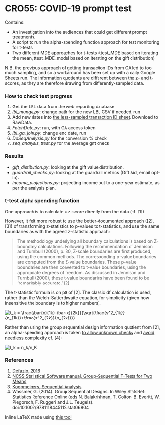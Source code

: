 # CRO55: COVID-19 prompt test

Contains:

- An investigation into the audiences that could get different prompt treatments.
- A script to run the alpha-spending function approach for test monitoring for t-tests.
- Two different MDE approaches for t-tests (ttest_MDE based on iterating the mean, ttest_MDE_model based on iterating on the gift distribution)

N.B. the previous approach of getting transaction IDs from GA led to too much sampling, and so a workaround has been set up with a daily Google Sheets run. The information quotients are different between the z- and t- scores, as they are therefore drawing from differently-sampled data.

### How to check test progress

1. Get the LBL data from the web reporting database
2. _lbl_munge.py_: change path for the new LBL CSV if needed, run
3. Add new dates into [the less-sampled transaction ID sheet](https://docs.google.com/spreadsheets/d/10M-glXPJoNxjO2fNPybhvqE3AR0FUWh7u2Zsdp-hCtM/edit#gid=395427764). Download to RawData.
4. _FetchData.py_: run, with GA access token
5. _lbl_ga_join.py_: change end date, run
6. _DoSeqAnalysis.py_ for the conversion % check
7. _seq_analysis_ttest.py_ for the average gift check

### Results

- _gift_distibution.py_: looking at the gift value distribution.
- _guardrail_checks.py_: looking at the guardrail metrics (Gift Aid, email opt-in).
- _income_projections.py_: projecting income out to a one-year estimate, as per the analysis plan.

### t-test alpha spending function

One approach is to calculate a z-score directly from the data (cf. [1]).

However, it felt more robust to use the better-documented approach ([2], [3]) of transforming z-statistics to p-values to t-statistics, and use the same boundaries as with the agreed z-statistic approach:

> The methodology underlying all boundary calculations is based on Z-boundary calculations. Following the recommendation of Jennison and Turnbull (2000), p. 80, Z-scale boundaries are first produced, using the common methods. The corresponding p-value boundaries are computed from the Z-value boundaries. These p-value boundaries are then converted to t-value boundaries, using the appropriate degrees of freedom. As discussed in Jennison and Turnbull (2000), these t-value boundaries have been found to be ‘remarkably accurate.’
[2]

The t-statistic formula is on p9 of [2]. The classic df calculation is used, rather than the Welch–Satterthwaite equation, for simplicity (given how insensitive the boundary is to higher numbers).

![t_k = \frac{\bar{x}_{1k}-\bar{x}_{2k}}{\sqrt{\frac{s^2_{1k}}{n_{1k}}+\frac{s^2_{2k}}{n_{2k}}}}](https://render.githubusercontent.com/render/math?math=t_k%20%3D%20%5Cfrac%7B%5Cbar%7Bx%7D_%7B1k%7D-%5Cbar%7Bx%7D_%7B2k%7D%7D%7B%5Csqrt%7B%5Cfrac%7Bs%5E2_%7B1k%7D%7D%7Bn_%7B1k%7D%7D%2B%5Cfrac%7Bs%5E2_%7B2k%7D%7D%7Bn_%7B2k%7D%7D%7D%7D)

Rather than using the group sequential design information quotient from [2],  an alpha-spending approach is taken [to allow unknown checks](https://online.stat.psu.edu/stat509/node/81/) and [avoid needless complexity](https://www.jstor.org/stable/2673566?seq=1#metadata_info_tab_contents) cf. [4]:

![I_k = n_k/n_K](https://render.githubusercontent.com/render/math?math=I_k%20%3D%20n_k%2Fn_K)

### References

1. [Defazio, 2016](https://www.aarondefazio.com/adefazio-seqtesting.pdf)
2. [NCSS Statistical Software manual, Group-Sequential T-Tests for Two Means](https://ncss-wpengine.netdna-ssl.com/wp-content/themes/ncss/pdf/Procedures/NCSS/Group-Sequential_T-Tests_for_Two_Means.pdf)
3. [Koopmeiners, Sequential Analysis](http://www.biostat.umn.edu/~josephk/courses/pubh8482_fall2012/lecture_notes/pubh8482_week6.pdf)
4. Wassmer, G. (2014). Group Sequential Designs. In Wiley StatsRef: Statistics Reference Online (eds N. Balakrishnan, T. Colton, B. Everitt, W. Piegorsch, F. Ruggeri and J.L. Teugels). doi:10.1002/9781118445112.stat06804

Inline LaTeX made using [this tool](https://alexanderrodin.com/github-latex-markdown/)
